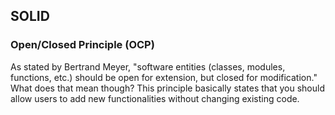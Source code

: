 ## **SOLID**
### Open/Closed Principle \(OCP\)

As stated by Bertrand Meyer, "software entities \(classes, modules, functions, etc.\) should be open for extension, but closed for modification." What does that mean though? This principle basically states that you should allow users to add new functionalities without changing existing code.